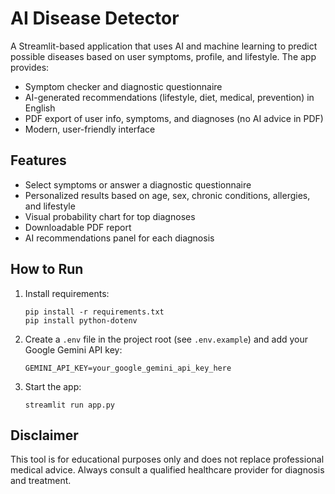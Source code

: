 # AI Disease Detector

A Streamlit-based application that uses AI and machine learning to predict possible diseases based on user symptoms, profile, and lifestyle. The app provides:

- Symptom checker and diagnostic questionnaire
- AI-generated recommendations (lifestyle, diet, medical, prevention) in English
- PDF export of user info, symptoms, and diagnoses (no AI advice in PDF)
- Modern, user-friendly interface

## Features
- Select symptoms or answer a diagnostic questionnaire
- Personalized results based on age, sex, chronic conditions, allergies, and lifestyle
- Visual probability chart for top diagnoses
- Downloadable PDF report
- AI recommendations panel for each diagnosis

## How to Run
1. Install requirements:
   ```
   pip install -r requirements.txt
   pip install python-dotenv
   ```
2. Create a `.env` file in the project root (see `.env.example`) and add your Google Gemini API key:
   ```
   GEMINI_API_KEY=your_google_gemini_api_key_here
   ```
3. Start the app:
   ```
   streamlit run app.py
   ```

## Disclaimer
This tool is for educational purposes only and does not replace professional medical advice. Always consult a qualified healthcare provider for diagnosis and treatment.
